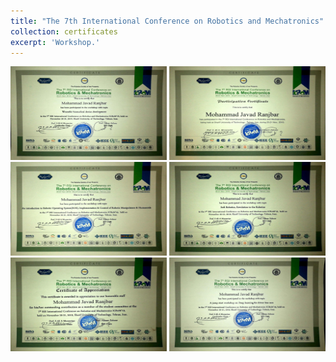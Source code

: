 ```yaml
---
title: "The 7th International Conference on Robotics and Mechatronics"
collection: certificates
excerpt: 'Workshop.'
---
```



<img src='/images/C1.jpg' width="250" height="150">
<img src='/images/C2.jpg' width="250" height="150">
<img src='/images/C3.jpg' width="250" height="150">
<img src='/images/C4.jpg' width="250" height="150">
<img src='/images/C5.jpg' width="250" height="150">
<img src='/images/C6.jpg' width="250" height="150">
